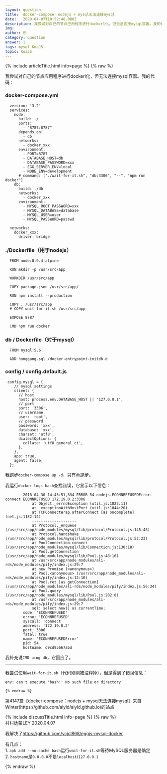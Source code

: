 ```yaml
---
layout: question
title:  docker-compose：nodejs + mysql无法连接mysql
date:   2020-04-07T10:52:48.000Z
description: 我尝试对自己的节点应用程序进行dockerl化，但无法连接mysql容器。我的代码：  docker-compose.yml  version  ...
img: 
author: 乐
category: question
answer: 1
tags: mysql KoaJS
topic: KoaJS
---
```

<div class="article-root">
  <div class="article">
    {% include articleTitle.html info=page %}
    {% raw %}
    <div class="article-content"><p><font style="vertical-align: inherit;"><font style="vertical-align: inherit;">我尝试对自己的节点应用程序进行dockerl化，但无法连接mysql容器。</font><font style="vertical-align: inherit;">我的代码：  </font></font></p>

<h3><font style="vertical-align: inherit;"><font style="vertical-align: inherit;">docker-compose.yml</font></font></h3>

<pre><code>  version: '3.2'<font></font>
  services:<font></font>
    node:<font></font>
      build: ./<font></font>
      ports:<font></font>
        - "8787:8787"<font></font>
      depends_on:<font></font>
        - db<font></font>
      networks:<font></font>
        - docker_xxx<font></font>
      environment:<font></font>
        - PORT=8787<font></font>
        - DATABASE_HOST=db<font></font>
        - DATABASE_PASSWORD=xxx<font></font>
        - EGG_SERVER_ENV=local<font></font>
        - NODE_ENV=development<font></font>
      # command: ["./wait-for-it.sh", "db:3306", "--", "npm run docker"]<font></font>
    db:<font></font>
      build: ./db<font></font>
      networks:<font></font>
        - docker_xxx<font></font>
      environment:<font></font>
        - MYSQL_ROOT_PASSWORD=xxx<font></font>
        - MYSQL_DATABASE=database<font></font>
        - MYSQL_USER=user<font></font>
        - MYSQL_PASSWORD=passwd<font></font>
<font></font>
  networks:<font></font>
    docker_xxx:<font></font>
      driver: bridge<font></font>
</code></pre>

<h3><font style="vertical-align: inherit;"><font style="vertical-align: inherit;">./Dockerfile（用于nodejs）</font></font></h3>

<pre><code>  FROM node:8.9.4-alpine<font></font>
<font></font>
  RUN mkdir -p /usr/src/app<font></font>
<font></font>
  WORKDIR /usr/src/app<font></font>
<font></font>
  COPY package.json /usr/src/app/<font></font>
<font></font>
  RUN npm install --production<font></font>
<font></font>
  COPY . /usr/src/app<font></font>
  # COPY wait-for-it.sh /usr/src/app<font></font>
<font></font>
  EXPOSE 8787<font></font>
<font></font>
  CMD npm run docker<font></font>
</code></pre>

<h3><font style="vertical-align: inherit;"><font style="vertical-align: inherit;">db / Dockerfile（对于mysql）</font></font></h3>

<pre><code>  FROM mysql:5.6<font></font>
<font></font>
  ADD honggang.sql /docker-entrypoint-initdb.d<font></font>
</code></pre>

<h3><font style="vertical-align: inherit;"><font style="vertical-align: inherit;">config / config.default.js</font></font></h3>

<pre><code> config.mysql = {<font></font>
    // mysql settings<font></font>
    client: {<font></font>
      // host<font></font>
      host: process.env.DATABASE_HOST || '127.0.0.1',<font></font>
      // port<font></font>
      port: '3306',<font></font>
      // username<font></font>
      user: 'root',<font></font>
      // password<font></font>
      password: 'xxx',<font></font>
      database: 'xxx',<font></font>
      charset: 'utf8',<font></font>
      dialectOptions: {<font></font>
        collate: 'utf8_general_ci',<font></font>
      },<font></font>
    },<font></font>
    app: true,<font></font>
    agent: false,<font></font>
  };<font></font>
</code></pre>

<p><font style="vertical-align: inherit;"><font style="vertical-align: inherit;">我跑步</font></font><code>docker-compose up -d</code><font style="vertical-align: inherit;"><font style="vertical-align: inherit;">，只有</font></font><code>db</code><font style="vertical-align: inherit;"><font style="vertical-align: inherit;">跑步。</font></font></p>

<p><font style="vertical-align: inherit;"><font style="vertical-align: inherit;">我运行</font></font><code>docker logs hash</code><font style="vertical-align: inherit;"><font style="vertical-align: inherit;">查找错误，它显示以下信息：</font></font></p>

<pre><code>        2018-04-30 14:43:51,334 ERROR 54 nodejs.ECONNREFUSEDError: connect ECONNREFUSED 172.19.0.2:3306<font></font>
            at Object._errnoException (util.js:1022:11)<font></font>
            at _exceptionWithHostPort (util.js:1044:20)<font></font>
            at TCPConnectWrap.afterConnect [as oncomplete] (net.js:1182:14)<font></font>
            --------------------<font></font>
            at Protocol._enqueue (/usr/src/app/node_modules/mysql/lib/protocol/Protocol.js:145:48)<font></font>
            at Protocol.handshake (/usr/src/app/node_modules/mysql/lib/protocol/Protocol.js:52:23)<font></font>
            at PoolConnection.connect (/usr/src/app/node_modules/mysql/lib/Connection.js:130:18)<font></font>
            at Pool.getConnection (/usr/src/app/node_modules/mysql/lib/Pool.js:48:16)<font></font>
            at /usr/src/app/node_modules/ali-rds/node_modules/pify/index.js:29:7<font></font>
            at new Promise (&lt;anonymous&gt;)<font></font>
            at Pool.&lt;anonymous&gt; (/usr/src/app/node_modules/ali-rds/node_modules/pify/index.js:12:10)<font></font>
            at Pool.ret [as getConnection] (/usr/src/app/node_modules/ali-rds/node_modules/pify/index.js:56:34)<font></font>
            at Pool.query (/usr/src/app/node_modules/mysql/lib/Pool.js:202:8)<font></font>
            at /usr/src/app/node_modules/ali-rds/node_modules/pify/index.js:29:7<font></font>
            sql: select now() as currentTime;<font></font>
        code: 'ECONNREFUSED'<font></font>
        errno: 'ECONNREFUSED'<font></font>
        syscall: 'connect'<font></font>
        address: '172.19.0.2'<font></font>
        port: 3306<font></font>
        fatal: true<font></font>
        name: 'ECONNREFUSEDError'<font></font>
        pid: 54<font></font>
        hostname: d9cd95667a5d<font></font>
</code></pre>

<p><font style="vertical-align: inherit;"><font style="vertical-align: inherit;">我补充说</font></font><code>CMD ping db</code><font style="vertical-align: inherit;"><font style="vertical-align: inherit;">，它回应了。</font></font></p>

<hr>

<p><font style="vertical-align: inherit;"><font style="vertical-align: inherit;">我尝试使用</font></font><code>wait-for-it.sh</code><font style="vertical-align: inherit;"><font style="vertical-align: inherit;">（代码刚刚被注释掉），但是得到了错误信息：</font></font></p>

<pre><code>env: can't execute 'bash': No such file or directory
</code></pre></div>
    {% endraw %}
  </div>
  <p class="winter_mark">第4147篇《docker-compose：nodejs + mysql无法连接mysql》来自Winter(https://github.com/aiyld/aiyld.github.io)的站点</p>
  <div class="discuss-wrapper">
    {% include discussTitle.html info=page %}
    {% raw %}
    <div class="discuss-list">
    <div class="discuss-item">
        <div class="discuss-parent">
          <div class="discuss-meta">
            <span class="discuss-user">村村达蒙LEY</span>
            <span class="discuss-time">2020.04.07</span>
          </div>
          <div class="discuss-comment"><p><font style="vertical-align: inherit;"><font style="vertical-align: inherit;">我解决了</font></font><a href="https://github.com/ycjcl868/eggjs-mysql-docker" rel="nofollow noreferrer"><font style="vertical-align: inherit;"><font style="vertical-align: inherit;">https://github.com/ycjcl868/eggjs-mysql-docker</font></font></a></p>

<p><font style="vertical-align: inherit;"><font style="vertical-align: inherit;">有几点：</font></font><br><font style="vertical-align: inherit;"><font style="vertical-align: inherit;">
1. </font></font><code>apk add --no-cache bash</code><font style="vertical-align: inherit;"><font style="vertical-align: inherit;">运行</font></font><code>wait-for-it.sh</code><font style="vertical-align: inherit;"><font style="vertical-align: inherit;">等待MySQL服务器是确定</font></font><br><font style="vertical-align: inherit;"><font style="vertical-align: inherit;">
2. </font></font><code>hostname</code><font style="vertical-align: inherit;"><font style="vertical-align: inherit;">是</font></font><code>0.0.0.0</code><font style="vertical-align: inherit;"><font style="vertical-align: inherit;">不是</font></font><code>localhost</code><font style="vertical-align: inherit;"><font style="vertical-align: inherit;">/</font></font><code>127.0.0.1</code>  </p></div>
        </div></div>
    </div>
    {% endraw %}
  </div>
<div>
